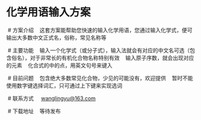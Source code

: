 # 化学用语输入方案
  # 方案介绍
    这套方案能帮助您快速的输入化学用语，您通过输入化学式，便可输出大多数中文正式名，俗称，常见名称等
    
  # 主要功能
    输入一个化学式（或分子式），输入法就会有对应的中文名可选（包含俗名），对于非常长的有机化合物名称特别有效
    输入原子序数，就会出现对应的元素
    化合式的中的点，用英文句号来键入
    
  # 目前问题
    包含绝大多数常见化合物，少见的可能没有，欢迎提供
    暂时不能使用数字键选择词汇，只可通过上下键来实现选词
    
  # 联系方式
     wanglingyu@163.com
     
  # 下载地址
    等待发布
    
    
